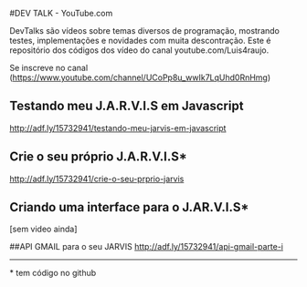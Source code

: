 #DEV TALK - YouTube.com

DevTalks são vídeos sobre temas diversos de programação, mostrando testes, implementações e novidades  com muita descontração. Este é repositório dos códigos dos vídeo do canal youtube.com/Luis4raujo. 

Se inscreve no canal (https://www.youtube.com/channel/UCoPp8u_wwIk7LqUhd0RnHmg)

## Testando meu J.A.R.V.I.S em Javascript
http://adf.ly/15732941/testando-meu-jarvis-em-javascript

## Crie o seu próprio J.A.R.V.I.S*
http://adf.ly/15732941/crie-o-seu-prprio-jarvis

## Criando uma interface para o J.AR.V.I.S*
[sem video ainda]

##API GMAIL para o seu JARVIS
http://adf.ly/15732941/api-gmail-parte-i


____
\* tem código no github


